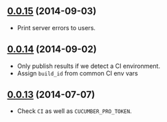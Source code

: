 ## [0.0.15](https://github.com/cucumber-ltd/cucumber-pro-ruby/compare/v0.0.14...v0.0.15) (2014-09-03)

* Print server errors to users.

## [0.0.14](https://github.com/cucumber-ltd/cucumber-pro-ruby/compare/v0.0.13...v0.0.14) (2014-09-02)

* Only publish results if we detect a CI environment.
* Assign `build_id` from common CI env vars

## [0.0.13](https://github.com/cucumber-ltd/cucumber-pro-ruby/compare/v0.0.12...v0.0.13) (2014-07-07)

* Check `CI` as well as `CUCUMBER_PRO_TOKEN`.
